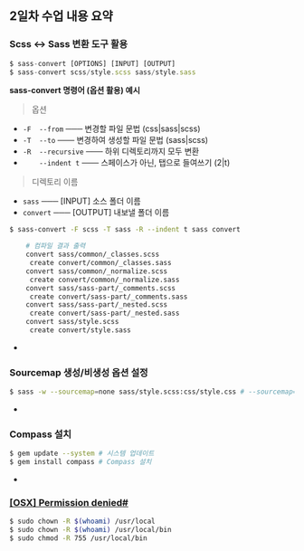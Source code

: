 ## 2일차 수업 내용 요약

### Scss ↔ Sass 변환 도구 활용

```js
$ sass-convert [OPTIONS] [INPUT] [OUTPUT]
$ sass-convert scss/style.scss sass/style.sass
```

**sass-convert 명령어 (옵션 활용) 예시**

> 옵션

- `-F  --from` ─── 변경할 파일 문법 (css|sass|scss)
- `-T  --to`  ─── 변경하여 생성할 파일 문법 (sass|scss)
- `-R  --recursive` ─── 하위 디렉토리까지 모두 변환
- `    --indent t`  ─── 스페이스가 아닌, 탭으로 들여쓰기 (2|t)

> 디렉토리 이름

- `sass` ─── [INPUT] 소스 폴더 이름
- `convert` ─── [OUTPUT] 내보낼 폴더 이름

```sh
$ sass-convert -F scss -T sass -R --indent t sass convert

	# 컴파일 결과 출력
    convert sass/common/_classes.scss
     create convert/common/_classes.sass
    convert sass/common/_normalize.scss
     create convert/common/_normalize.sass
    convert sass/sass-part/_comments.scss
     create convert/sass-part/_comments.sass
    convert sass/sass-part/_nested.scss
     create convert/sass-part/_nested.sass
    convert sass/style.scss
     create convert/style.sass
```

-

### Sourcemap 생성/비생성 옵션 설정
```sh
$ sass -w --sourcemap=none sass/style.scss:css/style.css # --sourcemap=none
```

-

### Compass 설치
```sh
$ gem update --system # 시스템 업데이트
$ gem install compass # Compass 설치
```

-

### [[OSX] Permission denied](http://superuser.com/questions/717663/permission-denied-when-trying-to-cd-usr-local-bin-from-terminal)[#](http://unix.stackexchange.com/questions/164185/changed-terminal-permissions)

```sh
$ sudo chown -R $(whoami) /usr/local
$ sudo chown -R $(whoami) /usr/local/bin
$ sudo chmod -R 755 /usr/local/bin
```